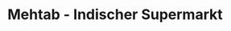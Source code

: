 ---
title: "Mehtab - Indischer Supermarkt"
url: /hamburg/mehtab-indischer-supermarkt/
shop: Feinkost
---
